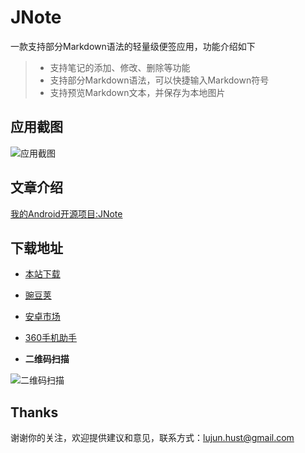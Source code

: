 # JNote

一款支持部分Markdown语法的轻量级便签应用，功能介绍如下

> * 支持笔记的添加、修改、删除等功能
> * 支持部分Markdown语法，可以快捷输入Markdown符号
> * 支持预览Markdown文本，并保存为本地图片

## 应用截图

![应用截图](http://www.jhuster.com/app/JNote/home.png)

## 文章介绍

[我的Android开源项目:JNote](http://ticktick.blog.51cto.com/823160/1693951)

## 下载地址

- [本站下载](http://www.jhuster.com/app/JNote/JNote.apk)

- [豌豆荚](http://www.wandoujia.com/apps/com.jhuster.jnote)

- [安卓市场](http://apk.hiapk.com/appinfo/com.jhuster.jnote)

- [360手机助手](http://zhushou.360.cn/detail/index/soft_id/3091907?recrefer=SE_D_JNote)

- **二维码扫描**

![二维码扫描](http://www.jhuster.com/app/JNote/download.png)

Thanks
----------

谢谢你的关注，欢迎提供建议和意见，联系方式：lujun.hust@gmail.com
